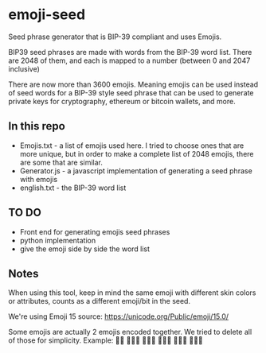 # emoji-seed
Seed phrase generator that is BIP-39 compliant and uses Emojis.


BIP39 seed phrases are made with words from the BIP-39 word list. There are 2048 of them, and each is mapped to a number (between 0 and 2047 inclusive)

There are now more than 3600 emojis. Meaning emojis can be used instead of seed words for a BIP-39 style seed phrase that can be used to generate private keys for cryptography, ethereum or bitcoin wallets, and more.

## In this repo
- Emojis.txt - a list of emojis used here. I tried to choose ones that are more unique, but in order to make a complete list of 2048 emojis, there are some that are similar. 
- Generator.js - a javascript implementation of generating a seed phrase with emojis
- english.txt - the BIP-39 word list

## TO DO
- Front end for generating emojis seed phrases
- python implementation
- give the emoji side by side the word list

## Notes
When using this tool, keep in mind the same emoji with different skin colors or attributes, counts as a different emoji/bit in the seed.

We're using Emoji 15 source: https://unicode.org/Public/emoji/15.0/

Some emojis are actually 2 emojis encoded together. We tried to delete all of those for simplicity. Example:
🧑‍🚀
🧑🏻‍🚀
🧑🏼‍🚀
🧑🏽‍🚀
🧑🏾‍🚀
🧑🏿‍🚀
